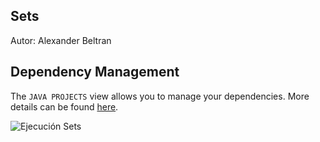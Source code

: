 ## Sets
Autor: Alexander Beltran


## Dependency Management

The `JAVA PROJECTS` view allows you to manage your dependencies. More details can be found [here](https://github.com/microsoft/vscode-java-dependency#manage-dependencies).

![Ejecución Sets](Imagen/Sets2.png)
